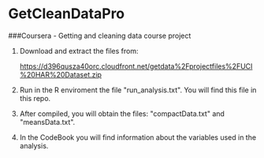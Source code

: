 # GetCleanDataPro
###Coursera - Getting and cleaning data course project

1. Download and extract the files from:

   https://d396qusza40orc.cloudfront.net/getdata%2Fprojectfiles%2FUCI%20HAR%20Dataset.zip 
   
2. Run in the R enviroment the file "run_analysis.txt". You will find this file in this repo.

3. After compiled, you will obtain the files: "compactData.txt" and "meansData.txt".

4. In the CodeBook you will find information about the variables used in the analysis.
